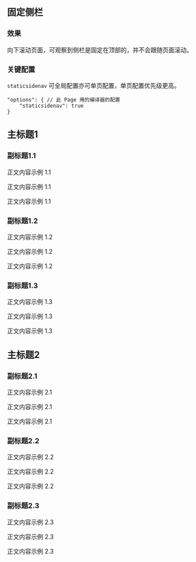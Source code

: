 ## 固定侧栏

### 效果
向下滚动页面，可观察到侧栏是固定在顶部的，并不会跟随页面滚动。

### 关键配置
`staticsidenav` 可全局配置亦可单页配置，单页配置优先级更高。
```
"options": { // 此 Page 用的编译器的配置
    "staticsidenav": true
}
```

## 主标题1

### 副标题1.1
正文内容示例 1.1

正文内容示例 1.1

正文内容示例 1.1

### 副标题1.2
正文内容示例 1.2

正文内容示例 1.2

正文内容示例 1.2

### 副标题1.3
正文内容示例 1.3

正文内容示例 1.3

正文内容示例 1.3


## 主标题2
### 副标题2.1
正文内容示例 2.1

正文内容示例 2.1

正文内容示例 2.1

### 副标题2.2
正文内容示例 2.2

正文内容示例 2.2

正文内容示例 2.2

### 副标题2.3
正文内容示例 2.3

正文内容示例 2.3

正文内容示例 2.3
